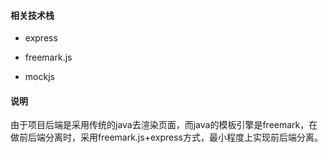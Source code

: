 #### 相关技术栈

- express

- freemark.js

- mockjs

#### 说明

由于项目后端是采用传统的java去渲染页面，而java的模板引擎是freemark，在做前后端分离时，采用freemark.js+express方式，最小程度上实现前后端分离。
